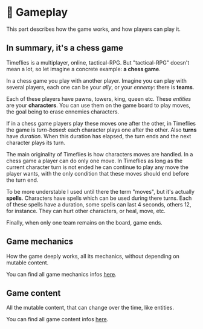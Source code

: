 
# :game_die: Gameplay

This part describes how the game works, and how players can play it.

## In summary, it's a chess game

Timeflies is a multiplayer, online, tactical-RPG.
But "tactical-RPG" doesn't mean a lot, so let imagine a concrete example: **a chess game**.

In a chess game you play with another player. Imagine you can play with several players, each one can be your *ally*, or your *ennemy*: there is **teams**.

Each of these players have pawns, towers, king, queen etc. These *entities* are your **characters**. You can use them on the game board to play moves, the goal being to erase ennemies characters.

If in a chess game players play these moves one after the other, in Timeflies the game is *turn-based*: each character plays one after the other. Also **turns** have *duration*. When this duration has elapsed, the turn ends and the next character plays its turn.

The main originality of Timeflies is how characters moves are handled. In a chess game a player can do only one move. In Timeflies as long as the current character turn is not ended he can continue to play any move the player wants, with the only condition that these moves should end before the turn end.

To be more understable I used until there the term "moves", but it's actually **spells**. Characters have spells which can be used during there turns. Each of these spells have a duration, some spells can last 4 seconds, others 12, for instance. They can hurt other characters, or heal, move, etc.

Finally, when only one team remains on the board, game ends.

## Game mechanics

How the game deeply works, all its mechanics, without depending on mutable content.

You can find all game mechanics infos [here](./game-mechanics.md).

## Game content

All the mutable content, that can change over the time, like entities.

You can find all game content infos [here](./game-content.md).
